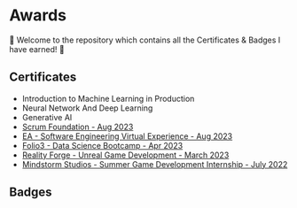# Awards

 🌟 Welcome to the repository which contains all the Certificates & Badges I have earned! 🌟

## Certificates

- Introduction to Machine Learning in Production
- Neural Network And Deep Learning
- Generative AI 
- [Scrum Foundation - Aug 2023](https://github.com/Mohsin-Ali-Mirza/Awards/blob/main/Certificates/Scrum%20Foundation.pdf)
- [EA - Software Engineering Virtual Experience - Aug 2023](https://github.com/Mohsin-Ali-Mirza/Awards/blob/main/Certificates/EA%20-%20Software%20Engineering%20Virtual%20Experience.pdf)
- [Folio3 - Data Science Bootcamp - Apr 2023](https://github.com/Mohsin-Ali-Mirza/Awards/blob/main/Certificates/Folio3%20-%20Data%20Science%20Bootcamp.png)
- [Reality Forge - Unreal Game Development - March 2023](https://github.com/Mohsin-Ali-Mirza/Awards/blob/main/Certificates/RealityForge%20-%20Introduction%20To%20Unreal%20Engine.pdf)
- [Mindstorm Studios - Summer Game Development Internship - July 2022](https://github.com/Mohsin-Ali-Mirza/Awards/blob/main/Certificates/Mindstorm%20-%20Summer%20Program.pdf)

## Badges

